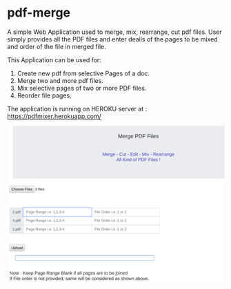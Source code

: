 # pdf-merge
A simple Web Application used to merge, mix, rearrange, cut pdf files.
User simply provides all the PDF files and enter deails of the pages to be mixed and order of the file in merged file.

This Application can be used for:
1. Create new pdf from selective Pages of a doc.
2. Merge two and more pdf files.
3. Mix selective pages of two or more PDF files.
4. Reorder file pages.

The application is running on HEROKU server at : https://pdfmixer.herokuapp.com/


![](https://github.com/ShiftMech/pdf-merge/blob/master/templates/del)
